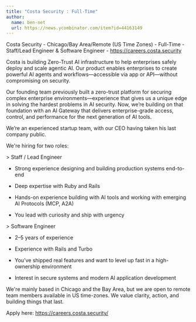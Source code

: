 ```yaml
---
title: "Costa Security : Full-Time"
author:
  name: ben-net
  url: https://news.ycombinator.com/item?id=44163149
---
```

Costa Security - Chicago&#x2F;Bay Area&#x2F;Remote (US Time Zones) - Full-Time - Staff&#x2F;Lead Engineer &amp; Software Engineer - <a href="https:&#x2F;&#x2F;careers.costa.security" rel="nofollow">https:&#x2F;&#x2F;careers.costa.security</a>

Costa is building Zero-Trust AI infrastructure to help enterprises safely deploy and scale agentic AI. Our product enables enterprises to create powerful AI agents and workflows—accessible via app or API—without compromising on security.

Our founding team previously built a zero-trust platform for securing complex enterprise environments—experience that gives us a unique edge in solving the hardest problems in AI security. Now, we’re building on that foundation with an AI Gateway that delivers enterprise-grade access, control, and performance for the next generation of AI tools.

We’re an experienced startup team, with our CEO having taken his last company public.

We&#x27;re hiring for two roles:

&gt; Staff &#x2F; Lead Engineer

- Strong experience designing and building production systems end-to-end

- Deep expertise with Ruby and Rails

- Hands-on experience building with AI tools and working with emerging AI Protocols (MCP, A2A)

- You lead with curiosity and ship with urgency

&gt; Software Engineer

- 2–5 years of experience

- Experience with Rails and Turbo

- You’ve shipped real features and want to level up fast in 
a high-ownership environment

- Interest in secure systems and modern AI application development

We&#x27;re mainly based in Chicago and the Bay Area, but we are open to remote team members available in US time-zones. We value clarity, action, and building things that last.

Apply here: <a href="https:&#x2F;&#x2F;careers.costa.security&#x2F;" rel="nofollow">https:&#x2F;&#x2F;careers.costa.security&#x2F;</a>
<JobApplication />
